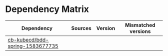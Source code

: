 # Dependency Matrix

Dependency | Sources | Version | Mismatched versions
---------- | ------- | ------- | -------------------
[cb-kubecd/bdd-spring-1583677735](https://github.com/cb-kubecd/bdd-spring-1583677735.git) |  | []() | 
